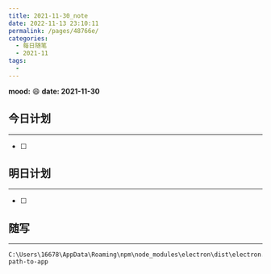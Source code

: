 ```yaml
---
title: 2021-11-30_note
date: 2022-11-13 23:10:11
permalink: /pages/48766e/
categories:
  - 每日随笔
  - 2021-11
tags:
  - 
---
```

**mood:** :smile:  									**date: 2021-11-30**  
## 今日计划  
------
- [ ]  
## 明日计划  
------
- [ ]  
## 随写 
------

```
C:\Users\16678\AppData\Roaming\npm\node_modules\electron\dist\electron.exe path-to-app
```

